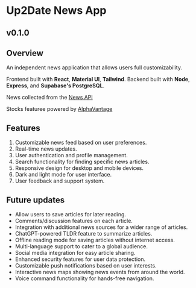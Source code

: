 # Up2Date News App
## v0.1.0

## Overview
An independent news application that allows users full customizability.

Frontend built with **React**, **Material UI**, **Tailwind**. Backend built with **Node**, **Express**, and **Supabase's PostgreSQL**.

News collected from the [News API](https://newsapi.org/)

Stocks featuree powered by [AlphaVantage](https://www.alphavantage.co/)

## Features

1. Customizable news feed based on user preferences.
2. Real-time news updates.
3. User authentication and profile management.
4. Search functionality for finding specific news articles.
5. Responsive design for desktop and mobile devices.
6. Dark and light mode for user interface.
7. User feedback and support system.

## Future updates

- Allow users to save articles for later reading.
- Comments/discussion features on each article.
- Integration with additional news sources for a wider range of articles.
- ChatGPT-powered TLDR feature to summarize articles.
- Offline reading mode for saving articles without internet access.
- Multi-language support to cater to a global audience.
- Social media integration for easy article sharing.
- Enhanced security features for user data protection.
- Customizable push notifications based on user interests.
- Interactive news maps showing news events from around the world.
- Voice command functionality for hands-free navigation.
